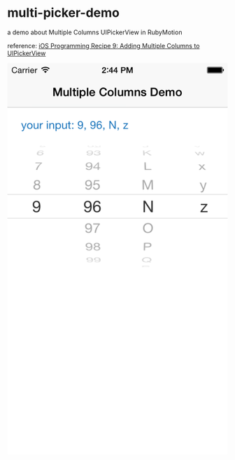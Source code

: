 multi-picker-demo
=================

a demo about Multiple Columns UIPickerView in RubyMotion

reference: [iOS Programming Recipe 9: Adding Multiple Columns to UIPickerView](http://nscookbook.com/2013/01/ios-programming-recipe-9-adding-multiple-columns-to-uipickerview/)

<img src='files/demo.png'/>
